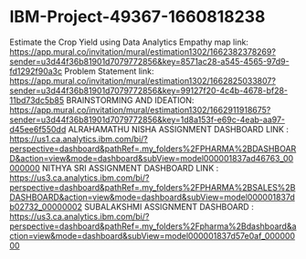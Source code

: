 # IBM-Project-49367-1660818238
Estimate the Crop Yield using Data Analytics
Empathy map link: https://app.mural.co/invitation/mural/estimation1302/1662382378269?sender=u3d44f36b81901d7079772856&key=8571ac28-a545-4565-97d9-fd1292f90a3c
Problem Statement link: https://app.mural.co/invitation/mural/estimation1302/1662825033807?sender=u3d44f36b81901d7079772856&key=99127f20-4c4b-4678-bf28-11bd73dc5b85
BRAINSTORMING AND IDEATION: https://app.mural.co/invitation/mural/estimation1302/1662911918675?sender=u3d44f36b81901d7079772856&key=1d8a153f-e69c-4eab-aa97-d45ee6f550dd
ALRAHAMATHU NISHA ASSIGNMENT DASHBOARD LINK : https://us1.ca.analytics.ibm.com/bi/?perspective=dashboard&pathRef=.my_folders%2FPHARMA%2BDASHBOARD&action=view&mode=dashboard&subView=model000001837ad46763_00000000
NITHYA SRI ASSIGNMENT DASHBOARD LINK : https://us3.ca.analytics.ibm.com/bi/?perspective=dashboard&pathRef=.my_folders%2FPHARMA%2BSALES%2BDASHBOARD&action=view&mode=dashboard&subView=model000001837db02732_00000002
SUBALAKSHMI ASSIGNMENT DASHBOARD : https://us3.ca.analytics.ibm.com/bi/?perspective=dashboard&pathRef=.my_folders%2Fpharma%2Bdashboard&action=view&mode=dashboard&subView=model000001837d57e0af_00000000

